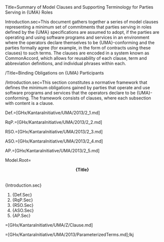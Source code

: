 Title=Summary of Model Clauses and Supporting Terminology for Parties Serving in {UMA} Roles

Introduction.sec=This document gathers together a series of model clauses representing a minimum set of commitments that parties serving in roles defined by the {UMA} specifications are assumed to adopt, if the parties are operating and using software programs and services in an environment where the operators declare themselves to be {UMA}-conforming and the parties formally agree (for example, in the form of contracts using these clauses) to such terms. The clauses are encoded in a system known as CommonAccord, which allows for reusability of each clause, term and abbreviation definitions, and individual phrases within each.



/Title=Binding Obligations on {UMA} Participants

/Introduction.sec=This section constitutes a normative framework that defines the minimum obligations gained by parties that operate and use software programs and services that the operators declare to be {UMA}-conforming. The framework consists of clauses, where each subsection with content is a clause.

Def.=[GHx/KantaraInitiative/UMA/2013/2_1.md]

RqP.=[GHx/KantaraInitiative/UMA/2013/2_2.md]

RSO.=[GHx/KantaraInitiative/UMA/2013/2_3.md]

ASO.=[GHx/KantaraInitiative/UMA/2013/2_4.md]

AP.=[GHx/KantaraInitiative/UMA/2013/2_5.md]

Model.Root=<b><center>{Title}</center></b><br><br>{Introduction.sec}<ol><li>{Def.Sec}<li>{RqP.Sec}<li>{RSO.Sec}<li>{ASO.Sec}<li>{AP.Sec}</ol>

=[GHx/KantaraInitiative/UMA/Z/Clause.md]

=[GHx/KantaraInitiative/UMA/2013/ParameterizedTerms.md];lkj